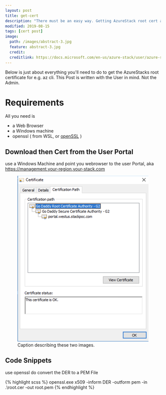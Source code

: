```yaml
---
layout: post
title: get-cert
description: "There must be an easy way. Getting AzureStack root cert as the tenant User."
modified: 2019-08-15
tags: [cert post]
image:
  path: /images/abstract-3.jpg
  feature: abstract-3.jpg
  credit: 
  creditlink: https://docs.microsoft.com/en-us/azure-stack/user/azure-stack-version-profiles-azurecli2
---
```


Below is just about everything you'll need to do to get the AzureStacks root certificate for e.g. az cli. This Post is written with the User in mind. Not the Admin.

# Requirements

All you need is
 - a Web Browser
 - a Windows machine
 - openssl ( from WSL, or [openSSL](https://slproweb.com/products/Win32OpenSSL.html) )

## Download then Cert from the User Portal
use a Windows Machine and point you webrowser to the user Portal, aka https://management.your-region.your-stack.com


<figure class="half">
	<img src="/images/cert1.png" alt="">
	<figcaption>Caption describing these two images.</figcaption>
</figure>




## Code Snippets

use openssl do convert the DER to a PEM File


{% highlight scss %}
openssl.exe x509 -inform DER  -outform pem -in .\root.cer -out root.pem
{% endhighlight %}

